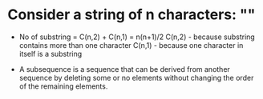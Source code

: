 # Consider a string of n characters: ""

 - No of substring = C(n,2) + C(n,1) = n(n+1)/2
   C(n,2) - because substring contains more than one character
   C(n,1) - because one character in itself is a substring


- A subsequence is a sequence that can be derived from another sequence by deleting some or no elements without changing the order of the remaining elements.